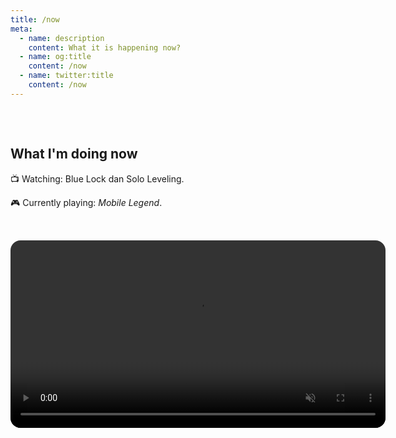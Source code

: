 ```yaml
---
title: /now
meta:
  - name: description
    content: What it is happening now?
  - name: og:title
    content: /now
  - name: twitter:title
    content: /now
---
```


<article class="article">



# What I'm doing now


📺 Watching: Blue Lock dan Solo Leveling.

🎮 Currently playing: <em>Mobile Legend</em>.


</article>

<video src="@/assets/clip.mp4" height="300" autoplay loop muted />

<style scoped>
body[data-theme='light'] {
  .prose {
    &::before,
    &::after {
      --background: var(--light);
    }
  }

  .time { 
    color: var(--color-gray-400);
  }
}

.prose {
  display: flex;
  flex-flow: row wrap;
  gap: 3rem;
  justify-content: center;
  align-items: center;
  position: relative;

  width: calc(100% - 2rem);
  margin-inline: auto;
  padding-block: 4rem;
}

.prose::after {
  --dark: var(--color-gray-800);
  --light: var(--color-gray-100);

  content: "";
  width: 100%;
  height: 100%;
  display: block;
  position: absolute;
  background-image: radial-gradient(circle at 2px 2px, var(--background, var(--dark)) 1px, transparent 0);
  background-size: 20px 20px;
  z-index: -10;
}

.prose::before {
  --dark: hsl(216deg 9% 11% / 90%);
  --light: hsl(228deg 33% 97% / 90%);

  content: "";
  width: 100%;
  height: 100%;
  display: block;
  position: absolute;
  background: linear-gradient(to bottom, var(--background, var(--dark)) 0%, transparent 50%, var(--background, var(--dark)) 90%);
  z-index: -1;
}

.article {
  padding: 2rem 0;
}

.time {
  text-transform: uppercase;
  font-size: var(--text-base);
  letter-spacing: 2px;
  font-family: var(--font-mono);
  color: var(--color-gray-200);
}

.header-anchor {
  opacity: 0;
  position: absolute;
  top: 2px;
  left: -40px;
  transition: opacity 500ms ease-out;
  min-width: 30px;
  min-height: 30px;
}

img {
  object-fit: contain;
  width: min(500px, 100%);
}

figure {
  padding-block-start: calc(2rem + 1em)
}

figcaption {
  font-style: italic;
  color: var(--color-silver);
}

video { 
  border-radius: 1rem;
  box-shadow: 0 0 20px 0px 0 0 20px 0px hsl(226deg 24% 62% / 25%);
}
</style>
